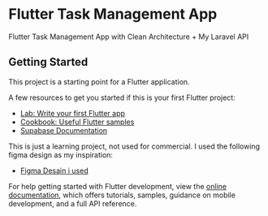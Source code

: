# Flutter Task Management App

Flutter Task Management App with Clean Architecture + My Laravel API

## Getting Started

This project is a starting point for a Flutter application.

A few resources to get you started if this is your first Flutter project:

- [Lab: Write your first Flutter app](https://docs.flutter.dev/get-started/codelab)
- [Cookbook: Useful Flutter samples](https://docs.flutter.dev/cookbook)
- [Supabase Documentation](https://supabase.com/docs)

This is just a learning project, not used for commercial. I used the following figma design as my inspiration:

- [Figma Desain i used](https://www.figma.com/community/file/1372345584700158559)

For help getting started with Flutter development, view the
[online documentation](https://docs.flutter.dev/), which offers tutorials,
samples, guidance on mobile development, and a full API reference.
